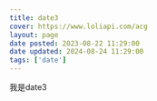 ```yaml
---
title: date3
cover: https://www.loliapi.com/acg
layout: page
date posted: 2023-08-22 11:29:00
date updated: 2024-08-24 11:29:00
tags: ['date']
---
```


我是date3